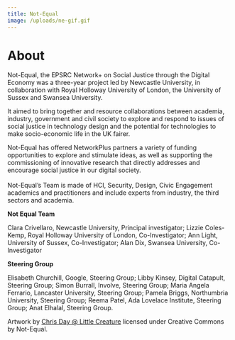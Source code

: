 ```yaml
---
title: Not-Equal
image: /uploads/ne-gif.gif
---
```

# About

Not-Equal, the EPSRC Network+ on Social Justice through the Digital Economy was a three-year project led by Newcastle University, in collaboration with Royal Holloway University of London, the University of Sussex and Swansea University. 

It aimed to bring together and resource collaborations between academia, industry, government and civil society to explore and respond to issues of social justice in technology design and the potential for technologies to make socio-economic life in the UK fairer.   

Not-Equal has offered NetworkPlus partners a variety of funding opportunities to explore and stimulate ideas, as well as supporting the commissioning of innovative research that directly addresses and encourage social justice in our digital society.\
\
Not-Equal’s Team is made of HCI, Security, Design, Civic Engagement academics and practitioners and include experts from industry, the third sectors and academia.

**Not Equal Team**

Clara Crivellaro, Newcastle University, Principal investigator; Lizzie Coles-Kemp, Royal Holloway University of London, Co-Investigator; Ann Light, University of Sussex, Co-Investigator; Alan Dix, Swansea University, Co-Investigator

**Steering Group**

Elisabeth Churchill, Google, Steering Group; Libby Kinsey, Digital Catapult, Steering Group; Simon Burrall, Involve, Steering Group; Maria Angela Ferrario, Lancaster University, Steering Group; Pamela Briggs, Northumbria University, Steering Group; Reema Patel, Ada Lovelace Institute, Steering Group; Anat Elhalal, Steering Group.

Artwork by [Chris Day @ Little Creature](http://littlecreature.org/portfolio/scribing/) licensed under Creative Commons by Not-Equal.